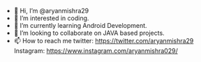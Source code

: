 - 👋 Hi, I’m @aryanmishra29
- 👀 I’m interested in coding.
- 🌱 I’m currently learning Android Development.
- 💞️ I’m looking to collaborate on JAVA based projects.
- 📫 How to reach me twitter: https://twitter.com/aryanmishra29
     Instagram: https://www.instagram.com/aryanmishra029/
<!---
aryanmishra29/aryanmishra29 is a ✨ special ✨ repository because its `README.md` (this file) appears on your GitHub profile.
You can click the Preview link to take a look at your changes.
--->
